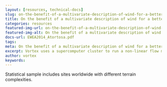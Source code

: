 ```yaml
---
layout: [resources, technical-docs]
slug: on-the-benefit-of-a-multivariate-description-of-wind-for-a-better-long-term-extrapolation
title: On the benefit of a multivariate description of wind for a better long-term extrapolation
categories: resources
featured-img-url: on-the-benefit-of-a-multivariate-description-of-wind-for-a-better-long-term extrapolation.png
featured-img-alt: On the benefit of a multivariate description of wind for a better long-term extrapolation
docs-url: EWEA2014_Atortosa.pdf
tags:
meta: On the benefit of a multivariate description of wind for a better long-term extrapolation
excerpt: Vortex uses a supercomputer cluster to run a non-linear flow model (WRF) that scales large atmospheric patterns
author: vortex
keywords: 
---
```


Statistical sample includes sites worldwide with different terrain complexities.
